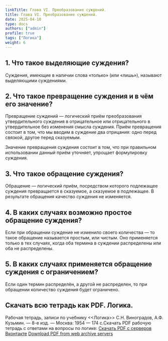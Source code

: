 ```yaml
---
linkTitle: Глава VI. Преобразование суждений.
title: Глава VI. Преобразование суждений.
date: 2025-04-18
type: docs
authors: ["admin"]
profile: true
tags: ["Логика"]
weight: 6
---
```


## 1. Что такое выделяющие суждения?

Суждения, имеющие в наличии слова «только» (или «лишь»), называют выделяющими суждениями.

## 2. Что такое превращение суждения и в чём его значение?

Превращение суждений — логический приём преобразования утвердительного суждения в отрицательное или отрицательного в утвердительное без изменения смысла суждения. Приём превращения состоит в том, что мы вводим в суждение два отрицания: одно перед связкой, другое перед сказуемым.

Значение превращения суждения состоит в том, что при правильном использовании данный приём уточняет, упрощает формулировку суждения.

## 3. Что такое обращение суждения?

Обращение — логический приём, посредством которого подлежащее суждения превращается в сказуемое, а сказуемое в подлежащее. В результате обращения качество суждения не изменяется.

## 4. В каких случаях возможно простое обращение суждения?

Если при обращении суждение не изменило своего количества — то такое обращение называется простым, или чистым. Оно применяется только в тех случаях, когда оба термина в суждении распределены или оба не распределены.

## 5. В каких случаях применяется обращение суждения с ограничением?

Если один термин распределён, а другой не распределен, то при обращении количество суждения будет ограничено.

## Скачать всю тетрадь как PDF. Логика.

Рабочая тетрадь, записи по учебнику <<Логика>> С.Н. Виноградов, А.Ф. Кузьмин. — 8-е изд. — Москва: 1954 — 174 c.Скачать PDF рабочую тетрадь с ответами на вопросы по логике: [Скачать PDF с серверов Вконтакте](https://vk.com/doc-228086099_684103229) [Download PDF from web archive servers](https://ia800808.us.archive.org/34/items/logika-vladin-1-2025/Logika_Vladin_1_2025.pdf)